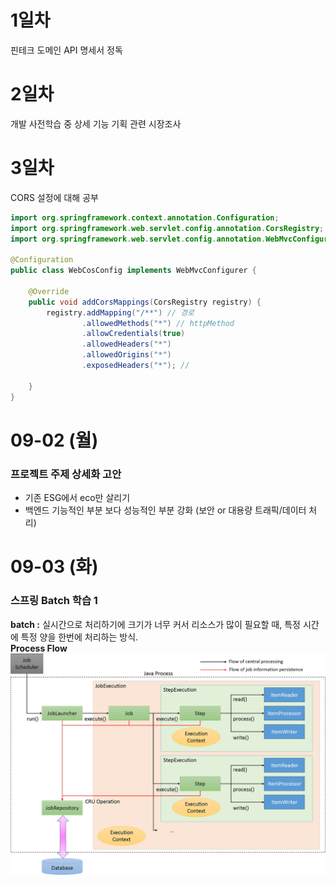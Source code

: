 # 1일차

핀테크 도메인 API 명세서 정독

# 2일차

개발 사전학습 중 상세 기능 기획 관련 시장조사

# 3일차

CORS 설정에 대해 공부
```java
import org.springframework.context.annotation.Configuration;
import org.springframework.web.servlet.config.annotation.CorsRegistry;
import org.springframework.web.servlet.config.annotation.WebMvcConfigurer;

@Configuration
public class WebCosConfig implements WebMvcConfigurer {

    @Override
    public void addCorsMappings(CorsRegistry registry) {
        registry.addMapping("/**") // 경로
                .allowedMethods("*") // httpMethod
                .allowCredentials(true)
                .allowedHeaders("*")
                .allowedOrigins("*")
                .exposedHeaders("*"); //

    }
}
```

# 09-02 (월)
### 프로젝트 주제 상세화 고안
- 기존 ESG에서 eco만 살리기
- 백엔드 기능적인 부분 보다 성능적인 부분 강화 (보안 or 대용량 트래픽/데이터 처리)

# 09-03 (화)
### 스프링 Batch 학습 1
**batch :** 실시간으로 처리하기에 크기가 너무 커서 리소스가 많이 필요할 때, 특정 시간에 특정 양을 한번에 처리하는 방식.  
**Process Flow**  
![image.png](/image.png)
